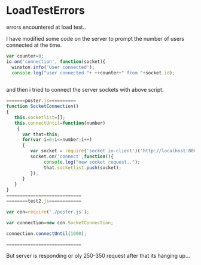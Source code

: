 LoadTestErrors
==============

errors encountered at load test..

I have modified some code on the server to prompt the number of users connected at the time.

```js
var counter=0;
io.on('connection', function(socket){
  winston.info('User connected');
  console.log("user connected "+ ++counter+" from "+socket.id);
  
```

and then i tried to connect the server sockets with above script.


```js
=======poster.js==========
function SocketConnection()
{  
   this.socketlist=[];
   this.connectUntil=function(number)
    {
      var that=this;
      for(var i=0;i<=number;i++)
      {
         var socket = require('socket.io-client')('http://localhost:8081',{forceNew:true});
         socket.on('connect',function(){
              console.log("new socket request..");
              that.socketlist.push(socket);
         });
      }
   }
}
============================
========test2.js============

var con=require('./poster.js');

var connection=new con.SocketConnection;

connection.connectUntil(1000);

============================

```

But server is responding or oly 250-350 request after that its hanging up...
